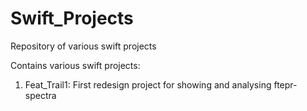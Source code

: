 # Swift_Projects
Repository of various swift projects

Contains various swift projects:
1. Feat_Trail1: First redesign project for showing and analysing ftepr-spectra

